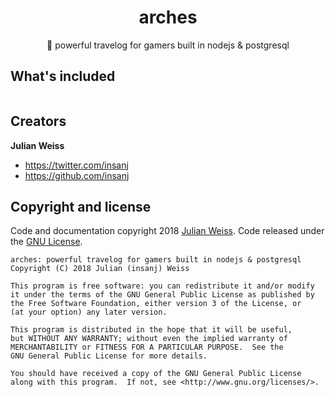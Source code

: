 <p align="center">
  <h1 align="center">arches</h1>

  <p align="center">
    🐚 powerful travelog for gamers built in nodejs & postgresql
  </p>
</p>

## What's included

```
```

## Creators

**Julian Weiss**

- <https://twitter.com/insanj>
- <https://github.com/insanj>


## Copyright and license

Code and documentation copyright 2018 [Julian Weiss](https://github.com/insanj). Code released under the [GNU License](LICENSE). 

```
arches: powerful travelog for gamers built in nodejs & postgresql
Copyright (C) 2018 Julian (insanj) Weiss

This program is free software: you can redistribute it and/or modify
it under the terms of the GNU General Public License as published by
the Free Software Foundation, either version 3 of the License, or
(at your option) any later version.

This program is distributed in the hope that it will be useful,
but WITHOUT ANY WARRANTY; without even the implied warranty of
MERCHANTABILITY or FITNESS FOR A PARTICULAR PURPOSE.  See the
GNU General Public License for more details.

You should have received a copy of the GNU General Public License
along with this program.  If not, see <http://www.gnu.org/licenses/>.
```
